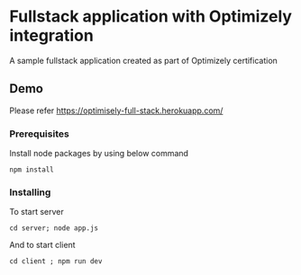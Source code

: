 # Fullstack application with Optimizely integration

A sample fullstack application created as part of Optimizely certification

## Demo

Please refer https://optimisely-full-stack.herokuapp.com/

### Prerequisites

Install node packages by using below command

```
npm install
```

### Installing

To start server

```
cd server; node app.js
```

And to start client

```
cd client ; npm run dev
```

